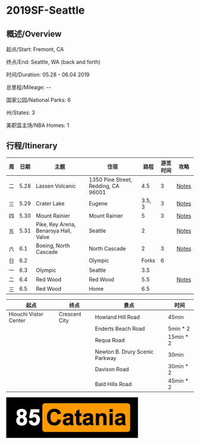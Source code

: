 # 2019SF-Seattle

## 概述/Overview

起点/Start: Fremont, CA

终点/End: Seattle, WA (back and forth)

时间/Duration: 05.28 - 06.04 2019

总里程/Mileage: --

国家公园/National Parks: 6

州/States: 3

美职篮主场/NBA Homes: 1


## 行程/Itinerary

|周|日期|主题|住宿|路程|游览时间|攻略|
|--|---|----|---|-|-|-|
|二|5.28|Lassen Volcanic|1350 Pine Street, Redding, CA 96001|4.5|3|[Notes](http://www.meilvtong.com/viewthread.php?tid=326)|
|三|5.29|Crater Lake|Eugene|3.5, 3|3|[Notes](http://www.meilvtong.com/viewthread.php?tid=195)|
|四|5.30|Mount Rainier|Mount Rainier|5|3|[Notes](http://www.meilvtong.com/viewthread.php?tid=56)|
|五|5.31|Pike, Key Arena, Benaroya Hall, Valve|Seattle|2||[Notes](http://www.meilvtong.com/viewthread.php?tid=9)|
|六|6.1|Boeing, North Cascade|North Cascade|2|3|[Notes](http://www.meilvtong.com/viewthread.php?tid=9)|
|日|6.2||Olympic|Forks|6||[Notes](http://www.meilvtong.com/viewthread.php?tid=69)|
|一|6.3|Olympic|Seattle|3.5|||
|二|6.4|Red Wood|Red Wood|5.5||[Notes](http://www.meilvtong.com/viewthread.php?tid=324)|
|三|6.5|Red Wood|Home|6.5|||

|起点|终点|景点|时间|
|--|---|----|---|
|Hiouchi Vistor Center|Crescent City|Howland Hill Road|45min|
|||Enderts Beach Road|5min * 2|
|||Requa Road|15min * 2|
|||Newton B. Drury Scenic Parkway|30min|
|||Davison Road|30min * 2|
|||Bald Hills Road|45min * 2|

![alt text](resources/logo.png)
